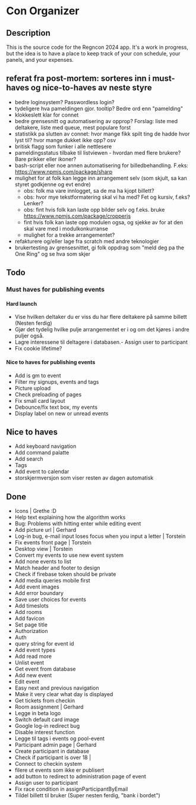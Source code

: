 # Con Organizer

## Description

This is the source code for the Regncon 2024 app. It's a work in progress, but the idea is to have a place to keep track
of your con schedule, your panels, and your expenses.

## referat fra post-mortem: sorteres inn i must-haves og nice-to-haves av neste styre

-   bedre loginsystem? Passwordless login?
-   tydeligere hva pameldingen gjor. tooltip? Bedre ord enn "pamelding"
-   klokkeslett klar for connet
-   bedre grensesnitt og automatisering av opprop? Forslag: liste med deltakere, liste med queue, mest populare forst
-   statistikk pa slutten av connet: hvor mange fikk spilt ting de hadde hvor lyst til? hvor mange dukket ikke opp? osv
-   britisk flagg som funker i alle nettlesere
-   pameldingsstatus tilbake til listviewen - hvordan med flere brukere? Bare prikker eller ikoner?
-   bash-script eller noe annen automatisering for billedbehandling. F.eks: https://www.npmjs.com/package/sharp
-   mulighet for at folk kan legge inn arrangement selv (som skjult, sa kan styret godkjenne og evt endre)
    -   obs: folk ma vare innlogget, sa de ma ha kjopt billett?
    -   obs: hvor mye tekstformatering skal vi ha med? Fet og kursiv, f.eks? Lenker?
    -   obs: fint hvis folk kan laste opp bilder selv og f.eks. bruke https://www.npmjs.com/package/cropperjs
    -   fint hvis folk kan laste opp modulen ogsa, og sjekke av for at den skal vare med i modulkonkurranse
    -   mulighet for a trekke arrangementet?
-   refakturere og/eller lage fra scratch med andre teknologier
-   brukertesting av grensesnittet, gi folk oppdrag som "meld deg pa the One Ring" og se hva som skjer

## Todo

### Must haves for publishing events

#### Hard launch

-   Vise hvilken deltaker du er viss du har flere deltakere på samme billett (Nesten ferdig)
-   Gjør det tydelig hvilke pulje arrangementet er i og om det kjøres i andre puljer også.
-   Lagre interessene til deltagere i databasen.- Assign user to participant
-   Fix cookie lifetime?

#### Nice to haves for publishing events

-   Add is gm to event
-   Filter my signups, events and tags
-   Picture upload
-   Check preloading of pages
-   Fix small card layout
-   Debounce/fix text box, my events
-   Display label on new or unread events

## Nice to haves

-   Add keyboard navigation
-   Add command palatte
-   Add search
-   Tags
-   Add event to calendar
-   storskjermversjon som viser resten av dagen automatisk

## Done

-   Icons | Grethe :D
-   Help text explaining how the algorithm works
-   Bug: Problems with hitting enter while editing event
-   Add picture url | Gerhard
-   Log-in bug, e-mail input loses focus when you input a letter | Torstein
-   Fix events front page | Torstein
-   Desktop view | Torstein
-   Convert my events to use new event system
-   Add none events to list
-   Match header and footer to design
-   Check if firebase token should be private
-   Add media queries mobile first
-   Add event images
-   Add error boundary
-   Save user choices for events
-   Add timeslots
-   Add rooms
-   Add favicon
-   Set page title
-   Authorization
-   Auth
-   query string for event id
-   Add event types
-   Add read more
-   Unlist event
-   Get event from database
-   Add new event
-   Edit event
-   Easy next and previous navigation
-   Make it very clear what day is displayed
-   Get tickets from checkin
-   Room assignment | Gerhard
-   Legge in beta logo
-   Switch default card image
-   Google log-in redirect bug
-   Disable interest function
-   Legge til tags i events og pool-event
-   Participant admin page | Gerhard
-   Create participant in database
-   Check if participant is over 18 |
-   Connect to checkin system
-   filere ut events som ikke er publisert
-   add button to redirect to administration page of event
-   Assign user to participant
-   Fix race condition in assignParticipantByEmail
-   Tildel billett til bruker (Super nesten ferdig, "bank i bordet")
